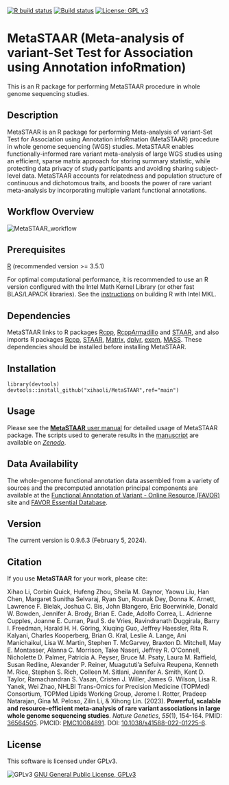 [![R build status](https://github.com/xihaoli/MetaSTAAR/workflows/R-CMD-check/badge.svg)](https://github.com/xihaoli/MetaSTAAR/actions)
[![Build status](https://ci.appveyor.com/api/projects/status/jt95g3hy0y9rt0kg/branch/main?svg=true)](https://ci.appveyor.com/project/xihaoli/metastaar/branch/main)
[![License: GPL v3](https://img.shields.io/badge/License-GPLv3-blue.svg)](https://www.gnu.org/licenses/gpl-3.0)

# MetaSTAAR (Meta-analysis of variant-Set Test for Association using Annotation infoRmation)
This is an R package for performing MetaSTAAR procedure in whole genome sequencing studies.
## Description
MetaSTAAR is an R package for performing Meta-analysis of variant-Set Test for Association using Annotation infoRmation (MetaSTAAR) procedure in whole genome sequencing (WGS) studies. MetaSTAAR enables functionally-informed rare variant meta-analysis of large WGS studies using an efficient, sparse matrix approach for storing summary statistic, while protecting data privacy of study participants and avoiding sharing subject-level data. MetaSTAAR accounts for relatedness and population structure of continuous and dichotomous traits, and boosts the power of rare variant meta-analysis by incorporating multiple variant functional annotations.
## Workflow Overview
![MetaSTAAR_workflow](docs/MetaSTAAR_workflow.jpg)
## Prerequisites
<a href="https://www.r-project.org">R</a> (recommended version >= 3.5.1)

For optimal computational performance, it is recommended to use an R version configured with the Intel Math Kernel Library (or other fast BLAS/LAPACK libraries). See the <a href="https://software.intel.com/en-us/articles/using-intel-mkl-with-r">instructions</a> on building R with Intel MKL.
## Dependencies
MetaSTAAR links to R packages <a href="https://cran.r-project.org/web/packages/Rcpp/index.html">Rcpp</a>, <a href="https://cran.r-project.org/web/packages/RcppArmadillo/index.html">RcppArmadillo</a> and <a href="https://github.com/xihaoli/STAAR">STAAR</a>, and also imports R packages <a href="https://cran.r-project.org/web/packages/Rcpp/index.html">Rcpp</a>, <a href="https://github.com/xihaoli/STAAR">STAAR</a>, <a href="https://cran.r-project.org/web/packages/Matrix/index.html">Matrix</a>, <a href="https://cran.r-project.org/web/packages/dplyr/index.html">dplyr</a>, <a href="https://cran.r-project.org/web/packages/expm/index.html">expm</a>, <a href="https://cran.r-project.org/web/packages/MASS/index.html">MASS</a>. These dependencies should be installed before installing MetaSTAAR.
## Installation
```
library(devtools)
devtools::install_github("xihaoli/MetaSTAAR",ref="main")
```
## Usage
Please see the <a href="docs/MetaSTAAR_manual.pdf">**MetaSTAAR** user manual</a> for detailed usage of MetaSTAAR package. The scripts used to generate results in the <a href="https://doi.org/10.1038/s41588-022-01225-6">manuscript</a> are available on <a href="https://doi.org/10.5281/zenodo.6668274">_Zenodo_</a>.
## Data Availability
The whole-genome functional annotation data assembled from a variety of sources and the precomputed annotation principal components are available at the [Functional Annotation of Variant - Online Resource (FAVOR)](https://favor.genohub.org) site and [FAVOR Essential Database](https://doi.org/10.7910/DVN/1VGTJI).
## Version
The current version is 0.9.6.3 (February 5, 2024).
## Citation
If you use **MetaSTAAR** for your work, please cite:

Xihao Li, Corbin Quick, Hufeng Zhou, Sheila M. Gaynor, Yaowu Liu, Han Chen, Margaret Sunitha Selvaraj, Ryan Sun, Rounak Dey, Donna K. Arnett, Lawrence F. Bielak, Joshua C. Bis, John Blangero, Eric Boerwinkle, Donald W. Bowden, Jennifer A. Brody, Brian E. Cade, Adolfo Correa, L. Adrienne Cupples, Joanne E. Curran, Paul S. de Vries, Ravindranath Duggirala, Barry I. Freedman, Harald H. H. Göring, Xiuqing Guo, Jeffrey Haessler, Rita R. Kalyani, Charles Kooperberg, Brian G. Kral, Leslie A. Lange, Ani Manichaikul, Lisa W. Martin, Stephen T. McGarvey, Braxton D. Mitchell, May E. Montasser, Alanna C. Morrison, Take Naseri, Jeffrey R. O'Connell, Nicholette D. Palmer, Patricia A. Peyser, Bruce M. Psaty, Laura M. Raffield, Susan Redline, Alexander P. Reiner, Muagututi’a Sefuiva Reupena, Kenneth M. Rice, Stephen S. Rich, Colleen M. Sitlani, Jennifer A. Smith, Kent D. Taylor, Ramachandran S. Vasan, Cristen J. Willer, James G. Wilson, Lisa R. Yanek, Wei Zhao, NHLBI Trans-Omics for Precision Medicine (TOPMed) Consortium, TOPMed Lipids Working Group, Jerome I. Rotter, Pradeep Natarajan, Gina M. Peloso, Zilin Li, & Xihong Lin. (2023). **Powerful, scalable and resource-efficient meta-analysis of rare variant associations in large whole genome sequencing studies**. _Nature Genetics_, _55_(1), 154-164. PMID: <a href="https://www.ncbi.nlm.nih.gov/pubmed/36564505">36564505</a>. PMCID: <a href="https://www.ncbi.nlm.nih.gov/pmc/articles/PMC10084891/">PMC10084891</a>. DOI: <a href="https://doi.org/10.1038/s41588-022-01225-6">10.1038/s41588-022-01225-6</a>.
## License
This software is licensed under GPLv3.

![GPLv3](http://www.gnu.org/graphics/gplv3-127x51.png)
[GNU General Public License, GPLv3](http://www.gnu.org/copyleft/gpl.html)
